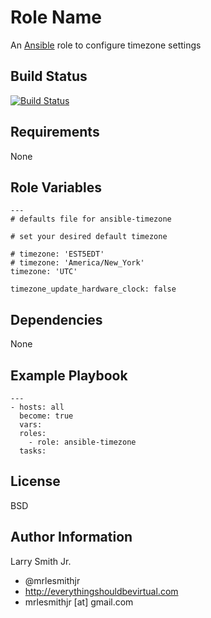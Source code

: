 Role Name
=========

An [Ansible] role to configure timezone settings

Build Status
------------
[![Build Status](https://travis-ci.org/mrlesmithjr/ansible-timezone.svg?branch=master)](https://travis-ci.org/mrlesmithjr/ansible-timezone)

Requirements
------------

None

Role Variables
--------------

```
---
# defaults file for ansible-timezone

# set your desired default timezone

# timezone: 'EST5EDT'
# timezone: 'America/New_York'
timezone: 'UTC'

timezone_update_hardware_clock: false
```

Dependencies
------------

None

Example Playbook
----------------

```
---
- hosts: all
  become: true
  vars:
  roles:
    - role: ansible-timezone
  tasks:
```

License
-------

BSD

Author Information
------------------

Larry Smith Jr.
- @mrlesmithjr
- http://everythingshouldbevirtual.com
- mrlesmithjr [at] gmail.com

[Ansible]: <https://www.ansible.com>
